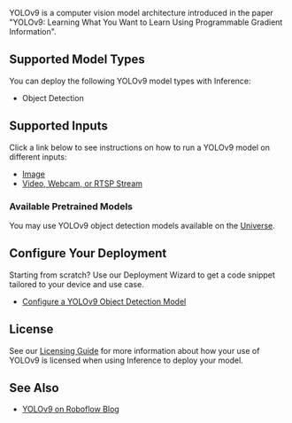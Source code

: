 YOLOv9 is a computer vision model architecture introduced in the paper "YOLOv9: Learning What You Want to Learn Using Programmable Gradient Information".

## Supported Model Types

You can deploy the following YOLOv9 model types with Inference:

- Object Detection

## Supported Inputs

Click a link below to see instructions on how to run a YOLOv9 model on different inputs:

- [Image](/quickstart/run_model_on_image)
- [Video, Webcam, or RTSP Stream](/quickstart/run_model_on_rtsp_webcam)

### Available Pretrained Models

You may use YOLOv9 object detection models available on the [Universe](https://universe.roboflow.com/search?q=model:yolov9).

## Configure Your Deployment

Starting from scratch? Use our Deployment Wizard to get a code snippet tailored to your device and use case.

- [Configure a YOLOv9 Object Detection Model](https://roboflow.github.io/deploy-setup-widget/results.html#Fine-Tuned/Image%20Segmentation)

## License

See our [Licensing Guide](https://roboflow.com/licensing) for more information about how your use of YOLOv9 is licensed when using Inference to deploy your model.

## See Also

- [YOLOv9 on Roboflow Blog](https://blog.roboflow.com/tag/yolov9/)